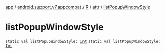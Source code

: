 [app](../../../index.md) / [android.support.v7.appcompat](../../index.md) / [R](../index.md) / [attr](index.md) / [listPopupWindowStyle](./list-popup-window-style.md)

# listPopupWindowStyle

`static val listPopupWindowStyle: `[`Int`](https://kotlinlang.org/api/latest/jvm/stdlib/kotlin/-int/index.html)
`static val listPopupWindowStyle: `[`Int`](https://kotlinlang.org/api/latest/jvm/stdlib/kotlin/-int/index.html)